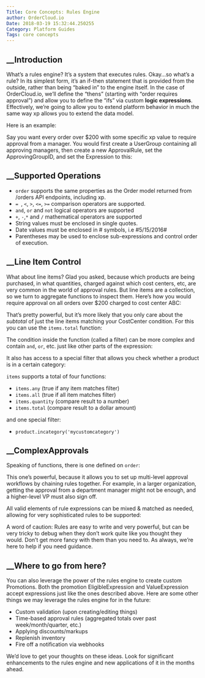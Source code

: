 ```yaml
---
Title: Core Concepts: Rules Engine
author: OrderCloud.io 
Date: 2018-03-19 15:32:44.250255
Category: Platform Guides
Tags: core concepts
---
```



## __Introduction

What’s a rules engine? It’s a system that executes rules. Okay...so what’s a
rule? In its simplest form, it’s an if-then statement that is provided from
the outside, rather than being “baked in” to the engine itself. In the case of
OrderCloud.io, we’ll define the “thens” (starting with “order requires
approval”) and allow you to define the “ifs” via custom **logic expressions**.
Effectively, we’re going to allow you to extend platform behavior in much the
same way xp allows you to extend the data model.

Here is an example:

Say you want every order over $200 with some specific xp value to require
approval from a manager. You would first create a UserGroup containing all
approving managers, then create a new ApprovalRule, set the ApprovingGroupID,
and set the Expression to this:

## __Supported Operations

  * `order` supports the same properties as the Order model returned from /orders API endpoints, including xp.
  * `= `, ` < `, `>`, `<=`, `>=` comparison operators are supported.
  * `and`, `or` and `not` logical operators are supported
  * `+`, `-`,`*` and `/` mathematical operators are supported
  * String values must be enclosed in single quotes.
  * Date values must be enclosed in # symbols, i.e #5/15/2016#
  * Parentheses may be used to enclose sub-expressions and control order of execution.

## __Line Item Control

What about line items? Glad you asked, because which products are being
purchased, in what quantities, charged against which cost centers, etc, are
very common in the world of approval rules. But line items are a collection,
so we turn to aggregate functions to inspect them. Here’s how you would
require approval on all orders over $200 charged to cost center ABC:

That’s pretty powerful, but it’s more likely that you only care about the
_subtotal_ of just the line items matching your CostCenter condition. For this
you can use the `items.total` function:

The condition inside the function (called a filter) can be more complex and
contain `and`, `or`, etc. just like other parts of the expression:

It also has access to a special filter that allows you check whether a product
is in a certain category:

`items` supports a total of four functions:

  * `items.any` (true if any item matches filter)
  * `items.all` (true if all item matches filter)
  * `items.quantity` (compare result to a number)
  * `items.total` (compare result to a dollar amount)

and one special filter:

  * `product.incategory('mycustomcategory')`

## __ComplexApprovals

Speaking of functions, there is one defined on `order`:

This one’s powerful, because it allows you to set up multi-level approval
workflows by chaining rules together. For example, in a larger organization,
getting the approval from a department manager might not be enough, and a
higher-level VP must also sign off.

All valid elements of rule expressions can be mixed & matched as needed,
allowing for very sophisticated rules to be supported:

A word of caution: Rules are easy to write and very powerful, but can be very
tricky to debug when they don’t work quite like you thought they would. Don’t
get more fancy with them than you need to. As always, we’re here to help if
you need guidance.

## __Where to go from here?

You can also leverage the power of the rules engine to create custom
Promotions. Both the promotion EligibleExpression and ValueExpression accept
expressions just like the ones described above. Here are some other things we
may leverage the rules engine for in the future:

  * Custom validation (upon creating/editing things)
  * Time-based approval rules (aggregated totals over past week/month/quarter, etc.)
  * Applying discounts/markups
  * Replenish inventory
  * Fire off a notification via webhooks

We’d love to get your thoughts on these ideas. Look for significant
enhancements to the rules engine and new applications of it in the months
ahead.

